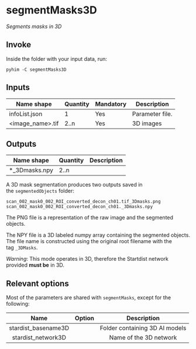 # segmentMasks3D
*Segments masks in 3D*

## Invoke
Inside the folder with your input data, run:
```shell
pyhim -C segmentMasks3D
```

## Inputs

|Name shape|Quantity|Mandatory|Description|
|---|---|---|---|
|infoList.json|1|Yes|Parameter file.|
|<image_name>.tif|2..n|Yes|3D images|

## Outputs
|Name shape|Quantity|Description|
|---|---|---|
|*_3Dmasks.npy|2..n||


A 3D mask segmentation produces two outputs saved in the `segmentedObjects` folder:

```
scan_002_mask0_002_ROI_converted_decon_ch01.tif_3Dmasks.png
scan_002_mask0_002_ROI_converted_decon_ch01._3Dmasks.npy
```

The PNG file is a representation of the raw image and the segmented objects.

The NPY file is a 3D labeled numpy array containing the segmented objects. The file name is constructed using the original root filename with the tag `_3DMasks`.

_Warning_: This mode operates in 3D, therefore the Startdist network provided **must be** in 3D.

## Relevant options
Most of the parameters are shared with ```segmentMasks```, except for the following:

|Name|Option|Description|
|:-:|:-:|:-:|
|stardist_basename3D| | Folder containing 3D AI models|
|stardist_network3D| | Name of the 3D network| 
